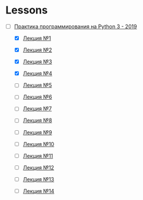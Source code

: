 # Lessons 

- [ ] [Практика программирования на Python 3 - 2019](https://www.youtube.com/playlist?list=PLRDzFCPr95fLuusPXwvOPgXzBL3ZTzybY)
  - [x] [Лекция №1](https://youtu.be/fgf57Sa5A-A)
  - [x] [Лекция №2](https://youtu.be/15qiZJIX1YE)
  - [x] [Лекция №3](https://youtu.be/BNf6jDK2np4)
  - [x] [Лекция №4](https://youtu.be/kCQfhRReGTI)
  - [ ] [Лекция №5](https://youtu.be/enbhOrC2Vzo)
  - [ ] [Лекция №6](https://youtu.be/ppJfqW7fL80)
  - [ ] [Лекция №7](https://youtu.be/3AIALI9sY4g)
  - [ ] [Лекция №8](https://youtu.be/904N6TyNabw)
  - [ ] [Лекция №9](https://youtu.be/DxNu5A_TRN4)
  - [ ] [Лекция №10](https://youtu.be/vStniIm_ovo)
  - [ ] [Лекция №11](https://youtu.be/FobrCyEOMyM)
  - [ ] [Лекция №12](https://youtu.be/wLT-oGoWMBY) 
  - [ ] [Лекция №13](https://youtu.be/nlyyE_EXzl0)
  - [ ] [Лекция №14](https://youtu.be/zT24S8pIV5E)

